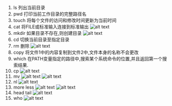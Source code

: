 1. ls 列出当前目录
2. pwd 打印当前工作目录的完整路径名
3. touch 将每个文件的访问和修改时间更新为当前时间
4. cat 将FILE或标准输入连接到标准输出
![alt text](image-8.png)
5. mkdir 如果目录不存在,则创建目录
![alt text](image-3.png)
6. cd 切换当前目录至指定目录
7. rm 删除
![alt text](image-5.png)
8. copy 将文件1中的内容复制到文件2中,文件本身的名称不会更改
9.  which 在PATH变量指定的路径中,搜索某个系统命令的位置,并且返回第一个搜索结果.
10.  cp
![alt text](image-4.png)
11.  mv
![alt text](image-6.png)
![alt text](image-7.png)
12. nl
![alt text](image-9.png)
13. more less
![alt text](image-10.png)
![alt text](image-11.png)
14. head tail
![alt text](image-12.png)
15. who
![alt text](image-13.png)


